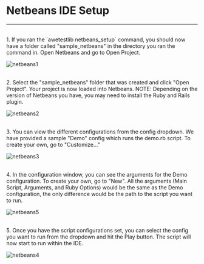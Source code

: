 Netbeans IDE Setup
=======
------------
<br>
1. If you ran the `awetestlib netbeans_setup` command, you should now have a folder called "sample_netbeans" in the directory you ran the command in. Open Netbeans and go to Open Project.

![netbeans1](https://raw.github.com/3qilabs/awetestlib/develop/images/netbeans1.jpg "netbeans1")

<br>
2. Select the "sample_netbeans" folder that was created and click "Open Project". Your project is now loaded into Netbeans.
NOTE: Depending on the version of Netbeans you have, you may need to install the Ruby and Rails plugin.

![netbeans2](https://raw.github.com/3qilabs/awetestlib/develop/images/netbeans2.jpg "netbeans2")

<br>
3. You can view the different configurations from the config dropdown. We have provided a sample "Demo" config which runs the demo.rb script. To create your own, go to "Customize..."

![netbeans3](https://raw.github.com/3qilabs/awetestlib/develop/images/netbeans3.jpg "netbeans3")

<br>
4. In the configuration window, you can see the arguments for the Demo configuration. To create your own, go to "New". All the arguments (Main Script, Arguments, and Ruby Options) would be the same as the Demo configuration, the only difference would be the path to the script you want to run. 

![netbeans5](https://raw.github.com/3qilabs/awetestlib/develop/images/netbeans5.jpg "netbeans5")

<br>
5. Once you have the script configurations set, you can select the config you want to run from the dropdown and hit the Play button. The script will now start to run within the IDE. 

![netbeans4](https://raw.github.com/3qilabs/awetestlib/develop/images/netbeans4.jpg "netbeans4")

<br>
